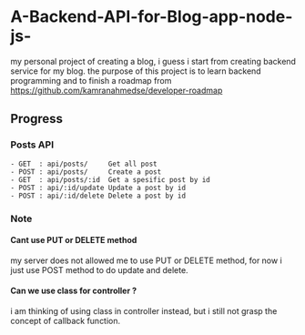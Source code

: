 # A-Backend-API-for-Blog-app-node-js-

my personal project of creating a blog, i guess i start from creating backend service for my blog.
the purpose of this project is to learn backend programming and to finish a roadmap from https://github.com/kamranahmedse/developer-roadmap

## Progress

### Posts API

    - GET  : api/posts/     Get all post
    - POST : api/posts/     Create a post
    - GET  : api/posts/:id  Get a spesific post by id
    - POST : api/:id/update Update a post by id
    - POST : api/:id/delete Delete a post by id

### Note

#### Cant use PUT or DELETE method

my server does not allowed me to use PUT or DELETE method, for now i just use POST method to do update and delete.

#### Can we use class for controller ?

i am thinking of using class in controller instead, but i still not grasp the concept of callback function.
